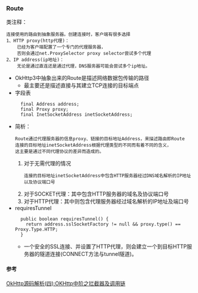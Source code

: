 ### Route

类注释：
```
连接使用的路由到抽象服务器。创建连接时，客户端有很多选择
1、HTTP proxy(http代理)：
    已经为客户端配置了一个专门的代理服务器，
    否则会通过net.ProxySelector proxy selector尝试多个代理
2、IP address(ip地址)：
    无论是通过直连还是通过代理，DNS服务器可能会尝试多个ip地址。
```

* OkHttp3中抽象出来的Route是描述网络数据包传输的路径
    * 最主要还是描述直接与其建立TCP连接的目标端点
* 字段表
    ```
      final Address address;
      final Proxy proxy;
      final InetSocketAddress inetSocketAddress;
    ```
* 简析：
    ```
    Route通过代理服务器的信息proxy、链接的目标地址Address，来描述路由即Route
    连接的目标地址inetSocketAddress根据代理类型的不同而有着不同的含义，
    这主要是通过不同代理协议的差异而造成的。
    ```
    1. 对于无需代理的情况
        ```
        连接的目标地址inetSocketAddress中包含HTTP服务器经过DNS域名解析的IP地址以及协议端口号
        ```
    2. 对于SOCKET代理：其中包含HTTP服务器的域名及协议端口号
    3. 对于HTTP代理：其中则包含代理服务器经过域名解析的IP地址及端口号
* requiresTunnel
    ```
      public boolean requiresTunnel() {
        return address.sslSocketFactory != null && proxy.type() == Proxy.Type.HTTP;
      }
    ```
    * 一个安全的SSL连接、并设置了HTTP代理，则会建立一个到目标HTTP服务器的隧道连接(CONNECT方法与tunnel隧道)。

#### 参考

[OkHttp源码解析(四):OKHttp中阶之拦截器及调用链](https://www.jianshu.com/p/e3b6f821acb8)